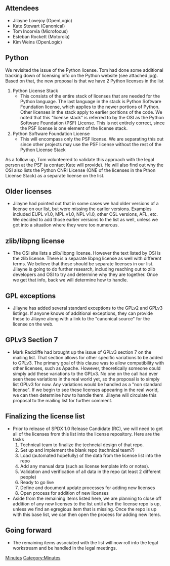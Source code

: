 ## Attendees

  - Jilayne Lovejoy (OpenLogic)
  - Kate Stewart (Canonical)
  - Tom Incorvia (Microfocus)
  - Esteban Rockett (Motorola)
  - Kim Weins (OpenLogic)

## Python

We revisited the issue of the Python license. Tom had done some
additional tracking down of licensing info on the Python website (see
attached jpg). Based on that, the new proposal is that we have 2 Python
licenses in the list

1.  Python License Stack
      - This consists of the entire stack of licenses that are needed
        for the Python language. The last language in the stack is
        Python Software Foundation license, which applies to the newer
        portions of Python. Other licenses in the stack apply to earlier
        poritions of the code. We noted that this "license stack" is
        referred to by the OSI as the Python Software Foundation (PSF)
        License. This is not entirely correct, since the PSF license is
        one element of the license stack.
2.  Python Software Foundation License
      - This will encompass only the PSF license. We are separating this
        out since other projects may use the PSF license without the
        rest of the Python License Stack

As a follow up, Tom volunteered to validate this approach with the legal
person at the PSF (a contact Kate will provide). He will also find out
why the OSI also lists the Python CNRI License (ONE of the licenses in
the Pthon License Stack) as a separate license on the list.

## Older licenses

  - Jilayne had pointed out that in some cases we had older versions of
    a license on our list, but were missing the earlier versions.
    Examples included EUPL v1.0, MPL v1.0, NPL v1.0, other OSL versions,
    AFL, etc. We decided to add those earlier versions to the list as
    well, unless we got into a situation where they were too numerous.

## zlib/libpng license

  - The OSI site lists a zlib/libpng license. However the text listed by
    OSI is the zlib license. There is a separate libpng license as well
    with different terms. We believe that these should be separate
    licenses in our list. Jilayne is going to do further research,
    including reaching out to zlib developers and OSI to try and
    determine why they are together. Once we get that info, back we will
    determine how to handle.

## GPL exceptions

  - Jilayne has added several standard exceptions to the GPLv2 and GPLv3
    listings. If anyone knows of additional exceptions, they can provide
    these to Jilayne along with a link to the "canonical source" for the
    license on the web.

## GPLv3 Section 7

  - Mark Radcliffe had brought up the issue of GPLv3 section 7 on the
    mailing list. That section allows for other specific variations to
    be added to GPLv3. The primary goal of this clause was to allow
    compatibility with other licenses, such as Apache. However,
    theoretically someone could simply add these variations to the
    GPLv3. No one on the call had ever seen these variations in the real
    world yet, so the proposal is to simply list GPLv3 for now. Any
    variations would be handled as a "non standard license". If we begin
    to see these licenses appearing in the real world, we can then
    determine how to handle them. Jilayne will circulate this proposal
    to the mailing list for further comment.

## Finalizing the license list

  - Prior to release of SPDX 1.0 Release Candidate (RC), we will need to
    get all of the licenses from this list into the license repository.
    Here are the tasks
    1.  Technical team to finalize the techncial design of that repo.
    2.  Set up and Implement the blank repo (technical team?)
    3.  Load (automated hopefully) of the data from the license list
        into the repo
    4.  Add any manual data (such as license template info or notes).
    5.  Validation and verification of all data in the repo (at least 2
        different people)
    6.  Ready to go live
    7.  Define and document update processes for adding new licenses
    8.  Open process for addition of new licenses
  - Aside from the remaining items listed here, we are planning to close
    off addition of any new licenses to the list until after the license
    repo is up, unless we find an egregious item that is missing. Once
    the repo is up with this base list, we can then open the process for
    adding new items.

## Going forward

  - The remaining items associated with the list will now roll into the
    legal workstream and be handled in the legal meetings.

[Minutes](Category:Legal "wikilink")
[Category:Minutes](Category:Minutes "wikilink")
